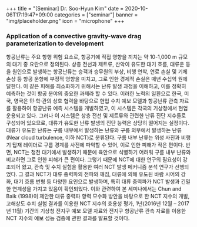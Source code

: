 +++
title = "[Seminar] Dr. Soo-Hyun Kim"
date = 2020-10-06T17:19:47+09:00
categories = ["seminar"]
banner = "img/placeholder.png"
icon = "microphone"
+++
###  Application of a convective gravity-wave drag parameterization to development
항공난류는 주요 항행 위험 요소로, 항공기에 직접 영향을 끼치는 약 10-1,000 m 규모의 대기 중 요란으로 정의된다. 상층 전선과 제트류, 산악이 유도한 대기 흐름, 대류운 등을 원인으로 발생하는 항공난류는 승객과 승무원의 부상, 비행 연착, 연료 손실 및 기체 손상 등 항공 운항에 부정적 영향을 미치고, 그로 인한 경제적 손실은 매년 수십억 원에 달한다. 이 같은 피해를 최소화하기 위해서는 난류 발생 과정을 이해하고, 이를 정확히 예측하는 것이 항공 분야의 중요한 과제라 할 수 있다. 이러한 노력의 일환으로 한국, 미국, 영국은 민·학·관의 상호 협력을 바탕으로 현업 수치 예보 모델과 항공난류 관측 자료를 활용하여 항공난류 예측 시스템을 개발하였고, 이 시스템은 각국의 기상청에서 현업 운용되고 있다. 그러나 이 시스템은 상층 전선 및 제트류와 관련한 난류 진단 지수들로 구성되어 있으므로, 대류가 유도한 난류 발생의 진단 능력은 상당히 떨어지는 실정이다. 대류가 유도한 난류는 구름 내부에서 발생하는 난류와 구름 외부에서 발생하는 난류(Near cloud turbulence, 이하 NCT)로 분류된다. 구름 내부 난류는 위성 사진과 비행기 탑재 레이더로 구름 경계를 사전에 파악할 수 있어, 이로 인한 피해가 작은 편이다. 반면, NCT는 청천 대기에서 발생하기 때문에 육안으로 식별하기 어려워 구름 내부 난류와 비교하면 그로 인한 피해가 큰 편이다. 그렇기 때문에 NCT에 대한 연구의 필요성이 강조되어 왔고, 관측 및 수치 실험을 활용한 여러 NCT 발생 메커니즘 분석 연구가 선행되었다. 그 결과 NCT가 대류 중력파의 전파와 깨짐, 대류에 의해 유도된 바람 시어의 강화, 대기 흐름 변형 등 다양한 요인으로 발생하며, 특히 대류 중력파가 NCT 발생과 긴밀한 연계성을 가지고 있음이 확인되었다. 이와 관련하여 본 세미나에서는 Chun and Baik (1998)이 제안한 대류 중력파 항력 모수화 방안을 바탕으로 한 NCT 지수의 개발, 고해상도 수치 실험 결과를 이용한 NCT 지수의 효용성 평가, 1년(2016년 12월 – 2017년 11월) 기간의 기상청 전지구 예보 모델 자료와 전지구 항공난류 관측 자료를 이용한 NCT 지수의 예보 성능 검증에 관한 결과를 발표할 것이다.
